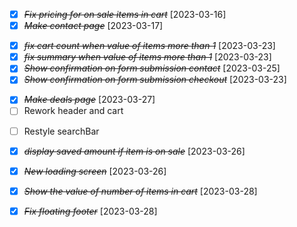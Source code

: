 - [x] ~~_Fix pricing for on sale items in cart_~~ [2023-03-16]
- [x] ~~_Make contact page_~~ [2023-03-17]

* [x] ~~_fix cart count when value of items more than 1_~~ [2023-03-23]
* [x] ~~_fix summary when value of items more than 1_~~ [2023-03-23]
* [x] ~~_Show confirmation on form submission contact_~~ [2023-03-25]
* [x] ~~_Show confirmation on form submission checkout_~~ [2023-03-23]

- [x] ~~_Make deals page_~~ [2023-03-27]
- [ ] Rework header and cart

* [ ] Restyle searchBar

* [x] ~~_display saved amount if item is on sale_~~ [2023-03-26]
* [x] ~~_New loading screen_~~ [2023-03-26]
* [x] ~~_Show the value of number of items in cart_~~ [2023-03-28]
* [x] ~~_Fix floating footer_~~ [2023-03-28]
